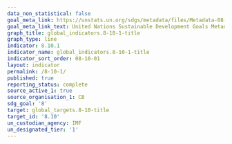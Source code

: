 ```yaml
---
data_non_statistical: false
goal_meta_link: https://unstats.un.org/sdgs/metadata/files/Metadata-08-10-01.pdf
goal_meta_link_text: United Nations Sustainable Development Goals Metadata (pdf 525kB)
graph_title: global_indicators.8-10-1-title
graph_type: line
indicator: 8.10.1
indicator_name: global_indicators.8-10-1-title
indicator_sort_order: 08-10-01
layout: indicator
permalink: /8-10-1/
published: true
reporting_status: complete
source_active_1: true
source_organisation_1: CB
sdg_goal: '8'
target: global_targets.8-10-title
target_id: '8.10'
un_custodian_agency: IMF
un_designated_tier: '1'
---
```


